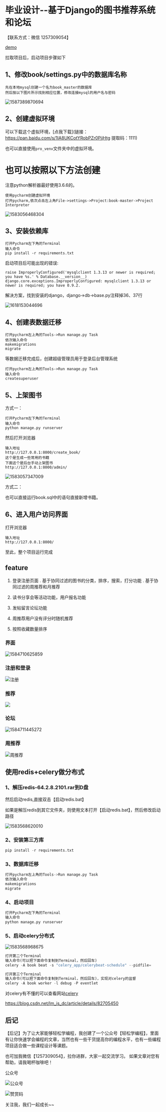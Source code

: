 # 毕业设计--基于Django的图书推荐系统和论坛
【联系方式：微信 1257309054】

[demo](http://book.qsxbc.com/ )

拉取项目后，启动项目步骤如下

## 1、修改book/settings.py中的数据库名称

```
先在本地mysql创建一个名为book_master的数据库
然后按以下图片所示找到相应位置，修改连接mysql的用户名与密码
```

![1587389870694](image/1587389870694.png)



## 2、创建虚拟环境

可以下载这个虚拟环境，[点我下载](链接：https://pan.baidu.com/s/1IA8UKCotYRobPZr0PjjHtg 
提取码：1111)

也可以直接使用`pro_venv`文件夹中的虚拟环境。



也可以按照以下方法创建
=======
注意python解析器最好使用3.6.6的。

```
使用pycharm创建虚拟环境
打开pycharm,依次点击左上角File->settings->Project:book-master->Project Interpreter
```

![1583056468304](image/1583056468304.png)

## 3、安装依赖库

```
打开Pycharm左下角的Terminal
输入命令
pip install -r requirements.txt

```

启动项目后可能出现的错误:

```
raise ImproperlyConfigured('mysqlclient 1.3.13 or newer is required; you have %s.' % Database.__version__)
django.core.exceptions.ImproperlyConfigured: mysqlclient 1.3.13 or newer is required; you have 0.9.2.
```

解决方案，找到安装的django，django->db->base.py注释掉36、37行

![1618153044696](image\1618153044696.png)



## 4、创建表数据迁移

```
打开pycharm左上角的Tools->Run manage.py Task
依次输入命令
makemigrations
migrate

```

等数据迁移完成后，创建超级管理员用于登录后台管理系统

```
打开pycharm左上角的Tools->Run manage.py Task
输入命令
createsuperuser
```

## 5、上架图书

方式一：

```
打开Pycharm左下角的Terminal
输入命令
python manage.py runserver
```

然后打开浏览器

```
输入地址
http://127.0.0.1:8000/create_book/
这个是生成一些常用的书籍
下面这个是后台手动上架图书
http://127.0.0.1:8000/admin/
```

![1583057347009](image/1583057347009.png)



方式二：

也可以直接运行book.sql中的语句直接新增书籍。



## 6、进入用户访问界面

打开浏览器

```
输入地址
http://127.0.0.1:8000/
```

至此，整个项目运行完成





## feature

1.	登录注册页面
	.	基于协同过滤的图书的分类，排序，搜索，打分功能
	.	基于协同过滤的周推荐和月推荐

4. 读书分享会等活动功能，用户报名功能
5. 发帖留言论坛功能

6. 周推荐用户没有评分时随机推荐

7. 按照收藏数量排序



### 界面

![1584710625859](image/界面.png)

### 注册和登录



![注册](./image/register.png)



### 推荐



![](./image/mdwxj.png)



### 论坛

![1584711445272](image/论坛.png)



### 周推荐



![周推荐](./image/ztj.png)





## 使用redis+celery做分布式

### 1、解压redis-64.2.8.2101.rar到D盘

然后启动redis,直接双击【启动redis.bat】

如果是解压redis到其它文件夹，则使用文本打开【启动redis.bat】，然后修改启动路径

![1583568620010](image/启动redis.png)



### 2、安装第三方库

```python
pip install -r requirements.txt
```

### 3、数据库迁移

```python
打开pycharm左上角的Tools->Run manage.py Task
依次输入命令
makemigrations
migrate
```



### 4、启动项目

```python
打开Pycharm左下角的Terminal
输入命令
python manage.py runserver
```



### 5、启动celery分布式

![1583568968675](image/terminal.png)

```python
打开第二个Terminal
输入命令(可以把下面命令复制到Terminal，然后回车)
celery -A book beat -s "celery_app/celerybeat-schedule" --pidfile=

```

```python
打开第三个Terminal
输入命令(可以把下面命令复制到Terminal，然后回车)，实现对celery的监督
celery -A book worker -l debug -P eventlet
```



对celery有不懂的可以查看网站[celery](https://blog.csdn.net/lm_is_dc/article/details/82705450)



https://blog.csdn.net/lm_is_dc/article/details/82705450



## 后记

【后记】为了让大家能够轻松学编程，我创建了一个公众号【轻松学编程】，里面有让你快速学会编程的文章，当然也有一些干货提高你的编程水平，也有一些编程项目适合做一些课程设计等课题。

也可加我微信【1257309054】，拉你进群，大家一起交流学习。
如果文章对您有帮助，请我喝杯咖啡吧！

公众号

![公众号](https://img-blog.csdnimg.cn/20200317124808234.jpg)



![赞赏码](https://img-blog.csdnimg.cn/20200317125156789.png?x-oss-process=image/watermark,type_ZmFuZ3poZW5naGVpdGk,shadow_10,text_aHR0cHM6Ly9ibG9nLmNzZG4ubmV0L2xtX2lzX2Rj,size_16,color_FFFFFF,t_70)

关注我，我们一起成长~~
